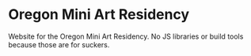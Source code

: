 # Oregon Mini Art Residency

Website for the Oregon Mini Art Residency.  No JS libraries or build tools because those are for suckers.

